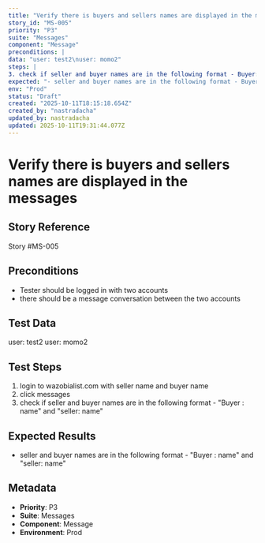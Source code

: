 ```yaml
---
title: "Verify there is buyers and sellers names are displayed in the messages"
story_id: "MS-005"
priority: "P3"
suite: "Messages"
component: "Message"
preconditions: |
data: "user: test2\nuser: momo2"
steps: |
3. check if seller and buyer names are in the following format - Buyer: name and seller: name
expected: "- seller and buyer names are in the following format - Buyer : name and seller: name"
env: "Prod"
status: "Draft"
created: "2025-10-11T18:15:18.654Z"
created_by: "nastradacha"
updated_by: nastradacha
updated: 2025-10-11T19:31:44.077Z
---
```


# Verify there is buyers and sellers names are displayed in the messages

## Story Reference
Story #MS-005

## Preconditions
- Tester should be logged in with two accounts
- there should be a message conversation between the two accounts


## Test Data
user: test2
user: momo2


## Test Steps
1. login to wazobialist.com with seller name and buyer name
2. click messages
3. check if seller and buyer names are in the following format - "Buyer : name" and "seller: name"

## Expected Results
- seller and buyer names are in the following format - "Buyer : name" and "seller: name"

## Metadata
- **Priority**: P3
- **Suite**: Messages
- **Component**: Message
- **Environment**: Prod

